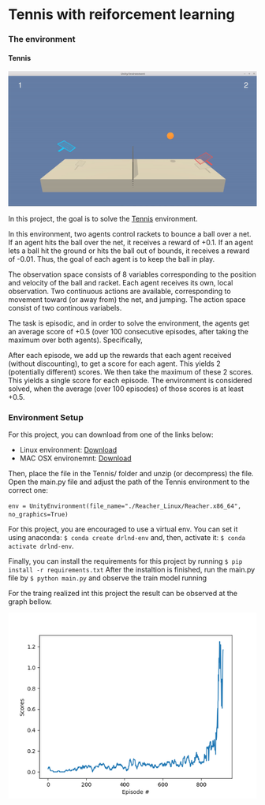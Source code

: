 # Tennis with reiforcement learning



### The environment

#### Tennis

![An example of Tennis environment](tennis.gif)
 

In this project, the goal is to solve the [Tennis](https://github.com/Unity-Technologies/ml-agents/blob/master/docs/Learning-Environment-Examples.md#tennis) environment.


In this environment, two agents control rackets to bounce a ball over a net. If an agent hits the ball over the net, it 
receives a reward of +0.1. If an agent lets a ball hit the ground or hits the ball out of bounds, it receives a reward 
of -0.01. Thus, the goal of each agent is to keep the ball in play.

The observation space consists of 8 variables corresponding to the position and velocity of the ball and racket. Each 
agent receives its own, local observation. Two continuous actions are available, corresponding to movement toward 
(or away from) the net, and jumping. The action space consist of two continous variabels.

The task is episodic, and in order to solve the environment, the agents get an average score of +0.5 
(over 100 consecutive episodes, after taking the maximum over both agents). Specifically,

After each episode, we add up the rewards that each agent received (without discounting), to get a score for each agent. 
This yields 2 (potentially different) scores. We then take the maximum of these 2 scores.
This yields a single score for each episode.
The environment is considered solved, when the average (over 100 episodes) of those scores is at least +0.5.

### Environment Setup

For this project, you can download from one of the links below:
* Linux environment:  [Download](https://s3-us-west-1.amazonaws.com/udacity-drlnd/P3/Tennis/Tennis_Linux.zip) 
* MAC OSX environemnt: [Download](https://s3-us-west-1.amazonaws.com/udacity-drlnd/P3/Tennis/Tennis.app.zip)


Then, place the file in the Tennis/ folder and unzip (or decompress) the file. Open the main.py file and adjust the path 
of the Tennis environment to the correct one:

`env = UnityEnvironment(file_name="./Reacher_Linux/Reacher.x86_64", no_graphics=True)`

For this project, you are encouraged to use a virtual env. You can set it using anaconda: 
`$ conda create drlnd-env` and, then, activate it: `$ conda activate drlnd-env`. 

Finally, you can install the requirements for this project by running `$ pip install -r requirements.txt`
After the instaltion is finished, run the main.py file by `$ python main.py` and observe the train model running

For the traing realized int this project the result can be observed at the graph bellow.

![smorthed scores x #episodes](score_x_episodes_smorthed.png)


